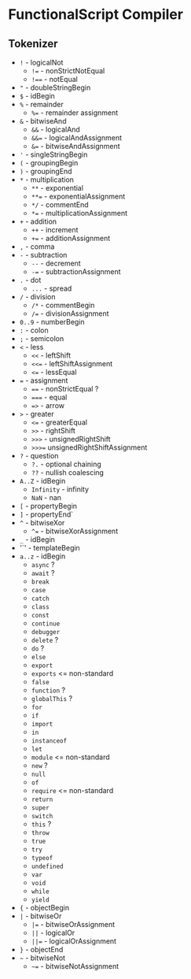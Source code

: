 # FunctionalScript Compiler

## Tokenizer

- `!` - logicalNot
  - `!=` - nonStrictNotEqual
  - `!==` - notEqual
- `"` - doubleStringBegin
- `$` - idBegin
- `%` - remainder
  - `%=` - remainder assignment
- `&` - bitwiseAnd
  - `&&` - logicalAnd
  - `&&=` - logicalAndAssignment
  - `&=` - bitwiseAndAssignment
- `'` - singleStringBegin
- `(` - groupingBegin
- `)` - groupingEnd
- `*` - multiplication
  - `**` - exponential
  - `**=` - exponentialAssignment
  - `*/` - commentEnd
  - `*=` - multiplicationAssignment
- `+` - addition
  - `++` - increment
  - `+=` - additionAssignment
- `,` - comma
- `-` - subtraction
  - `--` - decrement
  - `-=` - subtractionAssignment
- `.` - dot
  - `...` - spread
- `/` - division
  - `/*` - commentBegin
  - `/=` - divisionAssignment
- `0..9` - numberBegin
- `:` - colon
- `;` - semicolon
- `<` - less
  - `<<` - leftShift
  - `<<=` - leftShiftAssignment
  - `<=` - lessEqual
- `=` - assignment
  - `==` - nonStrictEqual ?
  - `===` - equal
  - `=>` - arrow
- `>` - greater
  - `<=` - greaterEqual
  - `>>` - rightShift
  - `>>>` - unsignedRightShift
  - `>>>=` unsignedRightShiftAssignment
- `?` - question
  - `?.` - optional chaining
  - `??` - nullish coalescing
- `A..Z` - idBegin
  - `Infinity` - infinity
  - `NaN` - nan
- `[` - propertyBegin
- `]` - propertyEnd`
- `^` - bitwiseXor
  - `^=` - bitwiseXorAssignment
- `_` - idBegin
- '`' - templateBegin
- `a..z` - idBegin
  - `async` ?
  - `await` ?
  - `break`
  - `case`
  - `catch`
  - `class`
  - `const`
  - `continue`
  - `debugger`
  - `delete` ?
  - `do` ?
  - `else`
  - `export`
  - `exports` <= non-standard
  - `false`
  - `function` ?
  - `globalThis` ?
  - `for`
  - `if`
  - `import`
  - `in`
  - `instanceof`
  - `let`
  - `module` <= non-standard
  - `new` ?
  - `null`
  - `of`
  - `require`  <= non-standard
  - `return`
  - `super`
  - `switch`
  - `this` ?
  - `throw`
  - `true`
  - `try`
  - `typeof`
  - `undefined`
  - `var`
  - `void`
  - `while`
  - `yield`
- `{` - objectBegin
- `|` - bitwiseOr
  - `|=` - bitwiseOrAssignment
  - `||` - logicalOr
  - `||=` - logicalOrAssignment
- `}` - objectEnd
- `~` - bitwiseNot
  - `~=` - bitwiseNotAssignment
